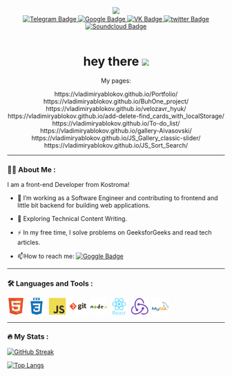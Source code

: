 <div id="header" align="center">
  <img src="https://media.giphy.com/media/jdPMeyv9rn0hZHh8n9/giphy.gif" width="100"/>
</div>

<div id="badges" align="center">
  <a href="https://t.me/Apple_Bobby">
    <img src="https://img.shields.io/badge/telegram-blue?style=for-the-badge&logo=telegram&logoColor=white" alt="Telegram Badge"/>
  </a>
  <a href="mailto:yablokovwork@gmail.com">
    <img src="https://img.shields.io/badge/google-blue?style=for-the-badge&logo=google&logoColor=white" alt="Google Badge"/>
  </a>
  <a href="https://vk.com/mocarello" target="_blank">
    <img src="https://img.shields.io/badge/vk-blue?style=for-the-badge&logo=vk&logoColor=white" alt="VK Badge"/>
  </a>
  <a href="https://twitter.com/Apple_Bobby">
    <img src="https://img.shields.io/badge/twitter-blue?style=for-the-badge&logo=twitter&logoColor=white" alt="twitter Badge"/>
  </a>
  <a href="https://soundcloud.com/bobbybl0ck">
    <img src="https://img.shields.io/badge/soundcloud-blue?style=for-the-badge&logo=soundcloud&logoColor=white" alt="Soundcloud Badge"/>
  </a>
</div>
<img src="https://komarev.com/ghpvc/VladimirYablokov=your-github-VladimirYablokov&style=flat-square&color=blue" alt=""/>
<h1 align="center">
  hey there
  <img src="https://media.giphy.com/media/hvRJCLFzcasrR4ia7z/giphy.gif" width="30px"/>
</h1>
<div align="center">
  <p>My pages:</p>
  https://vladimiryablokov.github.io/Portfolio/<br>
  https://vladimiryablokov.github.io/BuhOne_project/
  https://vladimiryablokov.github.io/velozavr_hyuk/
  https://vladimiryablokov.github.io/add-delete-find_cards_with_localStorage/
  https://vladimiryablokov.github.io/To-do_list/
  https://vladimiryablokov.github.io/gallery-Aivasovski/
  https://vladimiryablokov.github.io/JS_Gallery_classic-slider/
  https://vladimiryablokov.github.io/JS_Sort_Search/
</div>

---

### :man_technologist: About Me :
I am a front-end Developer from Kostroma!
- :telescope: I’m working as a Software Engineer and contributing to frontend and little bit backend for building web applications.

- :seedling: Exploring Technical Content Writing.

- :zap: In my free time, I solve problems on GeeksforGeeks and read tech articles.

- :mailbox:How to reach me: [![Goggle Badge](https://img.shields.io/badge/google-blue?style=for-the-badge&logo=google&logoColor=white)](mailto:yablokovwork@gmail.com)

---

### :hammer_and_wrench: Languages and Tools :

<div>
  <img src="https://github.com/devicons/devicon/blob/master/icons/html5/html5-original.svg" title="HTML5" alt="HTML" width="40" height="40"/>&nbsp;
  <img src="https://github.com/devicons/devicon/blob/master/icons/css3/css3-plain-wordmark.svg"  title="CSS3" alt="CSS" width="40" height="40"/>&nbsp;
  <img src="https://github.com/devicons/devicon/blob/master/icons/javascript/javascript-original.svg" title="JavaScript" alt="JavaScript" width="40" height="40"/>&nbsp;
  <img src="https://github.com/devicons/devicon/blob/master/icons/git/git-original-wordmark.svg" title="Git" **alt="Git" width="40" height="40"/>&nbsp;
  <img src="https://github.com/devicons/devicon/blob/master/icons/nodejs/nodejs-original-wordmark.svg" title="NodeJS" alt="NodeJS" width="40" height="40"/>&nbsp;
  <img src="https://github.com/devicons/devicon/blob/master/icons/react/react-original-wordmark.svg" title="React" alt="React" width="40"/>&nbsp;
  <img src="https://github.com/devicons/devicon/blob/master/icons/redux/redux-original.svg" title="Redux" alt="Redux " width="40" height="40"/>&nbsp;  
  <img src="https://github.com/devicons/devicon/blob/master/icons/mysql/mysql-original-wordmark.svg" title="MySQL"  alt="MySQL" width="40" height="40"/>&nbsp;
</div>

---

### :fire: My Stats :

[![GitHub Streak](http://github-readme-streak-stats.herokuapp.com?user=VladimirYablokov&theme=dark&hide_border=true&date_format=j%20M%5B%20Y%5D)](https://git.io/streak-stats)

[![Top Langs](https://github-readme-stats.vercel.app/api/top-langs/?username=VladimirYablokov&layout=compact&theme=vision-friendly-dark)](https://github.com/anuraghazra/github-readme-stats)



